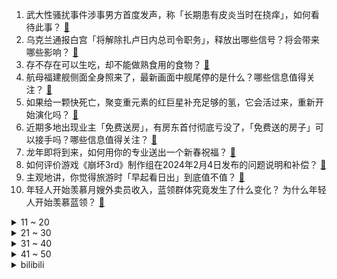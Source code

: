 1. 武大性骚扰事件涉事男方首度发声，称「长期患有皮炎当时在挠痒」，如何看待此事？ [:link:](https://www.zhihu.com/question/642843957)
2. 乌克兰通报白宫「将解除扎卢日内总司令职务」，释放出哪些信号？将会带来哪些影响？ [:link:](https://www.zhihu.com/question/642831556)
3. 存不存在可以生吃，却不能做熟食用的食物？ [:link:](https://www.zhihu.com/question/392618739)
4. 航母福建舰侧面全身照来了，最新画面中舰尾停的是什么？哪些信息值得关注？ [:link:](https://www.zhihu.com/question/642884808)
5. 如果给一颗快死亡，聚变重元素的红巨星补充足够的氢，它会活过来，重新开始演化吗？ [:link:](https://www.zhihu.com/question/641179452)
6. 近期多地出现业主「免费送房」，有房东首付彻底亏没了，「免费送的房子」可以接手吗？哪些信息值得关注？ [:link:](https://www.zhihu.com/question/642842817)
7. 龙年即将到来，如何用你的专业送出一个新春祝福？ [:link:](https://www.zhihu.com/question/641826071)
8. 如何评价游戏《崩坏3rd》制作组在2024年2月4日发布的问题说明和补偿？ [:link:](https://www.zhihu.com/question/642897815)
9. 主观地讲，你觉得旅游时「早起看日出」到底值不值？ [:link:](https://www.zhihu.com/question/642213056)
10. 年轻人开始羡慕月嫂外卖员收入，蓝领群体究竟发生了什么变化？ 为什么年轻人开始羡慕蓝领？ [:link:](https://www.zhihu.com/question/642305040)
<details>
<summary>11 ~ 20</summary>

11. 奔驰加塞事件正面 7 分钟监控曝光，奔驰男砸车前被白色奇瑞车顶了一下，哪些信息值得关注？ [:link:](https://www.zhihu.com/question/642863547)
12. 法国「天然矿泉水」被曝欺诈丑闻，30% 以上品牌存违规操作，涉雀巢旗下巴黎水等多个品牌，如何看待此事？ [:link:](https://www.zhihu.com/question/642867791)
13. 华为在 2024 年的前两周重夺中国手机市场销量第一，哪些信息值得关注？ [:link:](https://www.zhihu.com/question/642889237)
14. 春节长途开车，需要注意什么？ [:link:](https://www.zhihu.com/question/641674471)
15. 龙年接龙，「 2024 年的世界，我更关心……」，你会怎么接呢？ [:link:](https://www.zhihu.com/question/641317347)
16. 有没有哪种食物，一吃到大脑就「自动唤醒」你的某段过年回忆？ [:link:](https://www.zhihu.com/question/639929142)
17. 公募人士回应「ETF 帮助做空市场」，称市场融券规模有限，有影响但决定不了趋势，哪些信息值得关注？ [:link:](https://www.zhihu.com/question/642887498)
18. 家里面地暖一个月的费用多少在合理范围？ [:link:](https://www.zhihu.com/question/642314728)
19. 2024 LPL 春季赛JDG 2:1 LNG，如何评价这场比赛？ [:link:](https://www.zhihu.com/question/642883963)
20. 碧桂园超过 30 个项目入选首批房地产「白名单」，将获得融资支持，哪些信息值得关注？ [:link:](https://www.zhihu.com/question/642846364)
</details>
<details>
<summary>21 ~ 30</summary>

21. 脱口秀演员杨波回应「我没事，为我的不成熟向所有人道歉」，此前发文承认出轨后疑似轻生，如何看待此事？ [:link:](https://www.zhihu.com/question/642884971)
22. 美军空袭伊拉克和叙利亚，已致 39 人死亡，如何看待美方此举？哪些信息值得关注？ [:link:](https://www.zhihu.com/question/642843963)
23. 你所在的城市哪个景点是专供游客？本地人不去的？ [:link:](https://www.zhihu.com/question/432157399)
24. 为什么 Fate UBW 里，卫宫士郎最后可以无限剑制，而在《天之杯》却不行？ [:link:](https://www.zhihu.com/question/614257490)
25. 究竟什么表现才是运动过量，或者运动量太轻，还有运动适中？ [:link:](https://www.zhihu.com/question/641552421)
26. 研究生期间遇到什么样的导师是最舒服的？ [:link:](https://www.zhihu.com/question/637062313)
27. 如果存在一种神奇的「记忆冰箱」，它能永久保鲜你生命中最珍贵的记忆，你会选择保存哪一段回忆呢？ [:link:](https://www.zhihu.com/question/642365227)
28. 2024年哪款开放式蓝牙耳机更适合年轻人，它是如何提升『工作效率』，带来生活『幸福感』的？ [:link:](https://www.zhihu.com/question/640232517)
29. 糟糕的原生家庭养育环境，是如何扭曲孩子的人格发展？ [:link:](https://www.zhihu.com/question/641541860)
30. 为什么现代人普遍缺维生素 B? [:link:](https://www.zhihu.com/question/326389894)
</details>
<details>
<summary>31 ~ 40</summary>

31. 《三体》的水滴是用什么方式推进的？ [:link:](https://www.zhihu.com/question/605394233)
32. 年夜饭里让你记忆最深的的一道菜是什么？ [:link:](https://www.zhihu.com/question/639791102)
33. 年龄 30+ 脸上的皱纹增加了，怎么有效抗老？ [:link:](https://www.zhihu.com/question/640653826)
34. TVB 男演员郑启泰不幸去世，享年 56 岁，曾参演《新闻女王》等剧，他还有哪些作品令你印象深刻？ [:link:](https://www.zhihu.com/question/642825581)
35. 23-24 赛季 NBA湖人 113:105 尼克斯，如何评价这场比赛？ [:link:](https://www.zhihu.com/question/642828657)
36. “从不同角度看问题”的本质是什么？ [:link:](https://www.zhihu.com/question/636434779)
37. 一个人健身很丢人吗？ [:link:](https://www.zhihu.com/question/642181895)
38. 库克回应 Vision Pro 中国发布时间，可能会是何时？ [:link:](https://www.zhihu.com/question/642656420)
39. 如何看待EDG被BLG46分钟速通零封后，Jiejie评分持平Xun？ [:link:](https://www.zhihu.com/question/642828990)
40. 市场传言大股东可通过股票质押式回购绕道减持，且恶意不补仓，业内人士称「不符合实际」，哪些信息值得关注？ [:link:](https://www.zhihu.com/question/642958508)
</details>
<details>
<summary>41 ~ 50</summary>

41. 也门多地遭美英空袭后，胡塞武装称对以色列的军事行动将继续，当前具体情况如何？哪些信息值得关注？ [:link:](https://www.zhihu.com/question/642837024)
42. 从医学角度，至少 40% 的癌症是可以预防的，日常生活中有哪些行为习惯有助于癌症预防？ [:link:](https://www.zhihu.com/question/642842854)
43. 不提雨字，怎么描写雨很大？ [:link:](https://www.zhihu.com/question/642665642)
44. 中央气象台发布暴雪橙色预警，7 省市部分地区有大到暴雪，湖北安徽等地或现有大暴雪，会带来哪些影响？ [:link:](https://www.zhihu.com/question/642743170)
45. 雪天行车时，新能源汽车要如何进行安全驾驶？ [:link:](https://www.zhihu.com/question/641716367)
46. 过年回家给长辈带礼品老被骂不实用乱花钱，那带什么样的礼品最实用？ [:link:](https://www.zhihu.com/question/442826016)
47. 23-24 赛季 NBA勇士 134:141 老鹰，如何评价这场比赛？ [:link:](https://www.zhihu.com/question/642824709)
48. 如何评价2024年《原神》新春会？ [:link:](https://www.zhihu.com/question/642558477)
49. 美媒测算「拜登在南卡罗来纳州民主党初选中胜出」，哪些信息值得关注？ [:link:](https://www.zhihu.com/question/642827246)
50. 你家过年饭桌上每年必有的一道菜是什么? [:link:](https://www.zhihu.com/question/642290053)
</details><details>
<summary>bilibili</summary>

</details>
